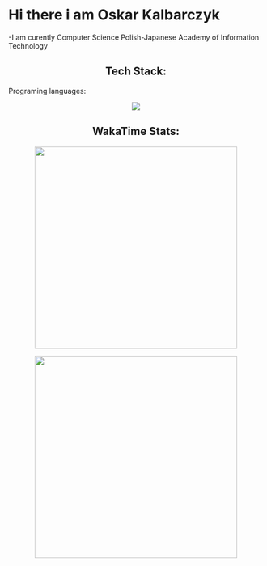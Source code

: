 <h1> Hi there i am Oskar Kalbarczyk </h1>
-I am curently Computer Science Polish-Japanese Academy of Information Technology

<h2 align="center">Tech Stack:</h2>
<p1>Programing languages:</p1>
<p align="center">
  <a href="https://skillicons.dev">
    <img src="https://skillicons.dev/icons?i=java,cpp,c,bash" />
  </a>
</p>
<h2 align="center">WakaTime Stats:</h2>
<p align = "center">
 <img src="https://wakatime.com/share/@c48108c0-dd21-4265-995a-32d28034e2fc/5202b1aa-189b-4bc8-b9ec-05b736edfd79.svg"
 height="400">
 </p>
<p align = "center">
<img src="https://wakatime.com/share/@c48108c0-dd21-4265-995a-32d28034e2fc/f099e584-59c8-4477-a1f0-4e2cd08c5e72.svg" height="400">
  </p>
